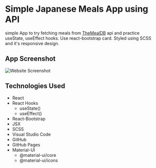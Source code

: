 # Simple Japanese Meals App using API

simple App to try fetching meals from [TheMealDB](https://www.themealdb.com/api.php) api and practice useState, useEffect hooks. Use react-bootstrap card. Styled using SCSS and it's responsive design.

## App Screenshot
![Website Screenshot](https://drive.google.com/uc?export=view&id=1aj_GhF6ePN6ZltgGKmW5q008-wEZEolw)

## Technologies Used

- React
- React Hooks
    - useState()
    - useEffect()
- React-Bootstrap
- JSX
- SCSS
- Visual Studio Code
- GitHub
- GitHub Pages
- Material-UI
  - @material-ui/core
  - @material-ui/icons


